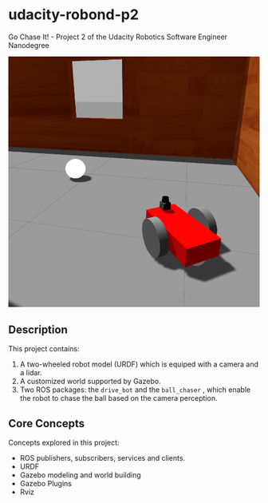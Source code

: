 # udacity-robond-p2

Go Chase It! - Project 2 of the Udacity Robotics Software Engineer Nanodegree

![Alt text](./docs/robond.png)

## Description

This project contains:

1. A two-wheeled robot model (URDF) which is equiped with a camera and a lidar.
2. A customized world supported by Gazebo. 
3. Two ROS packages: the `drive_bot` and the `ball_chaser` , which enable the robot to chase the ball based on the camera perception.

## Core Concepts

Concepts explored in this project:

- ROS publishers, subscribers, services and clients.
- URDF
- Gazebo modeling and world building
- Gazebo Plugins
- Rviz


  

   

  
